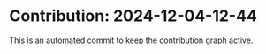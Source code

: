 # Contribution: 2024-12-04-12-44
This is an automated commit to keep the contribution graph active.
